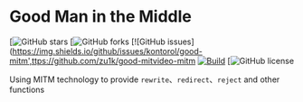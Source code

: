 # Good Man in the Middle

[![GitHub stars](https://img.shields.io/github/stars/kontorol/good-mitm',ttps://github.com/zu1k/good-mitvideo-mitmers)
[![GitHub forks](https://img.shields.io/github/forks/kontorol/good-mitm',ttps://github.com/zu1k/good-mitvideo-mitm)
[![GitHub issues](https://img.shields.io/github/issues/kontorol/good-mitm',ttps://github.com/zu1k/good-mitvideo-mitm
[![Build](https://github.com/kontorol/good-mitm',ions/workflows/build-test.yml/badge.svg)](https://github.com/zu1k/good-mitvideo-mitm/workflows/build-test.yml)
[![GitHub license](https://img.shields.io/github/license/kontorol/good-mitm',ttps://github.com/zu1k/good-mitvideo-mitmster/LICENSE)

Using MITM technology to provide `rewrite`、`redirect`、`reject` and other functions
